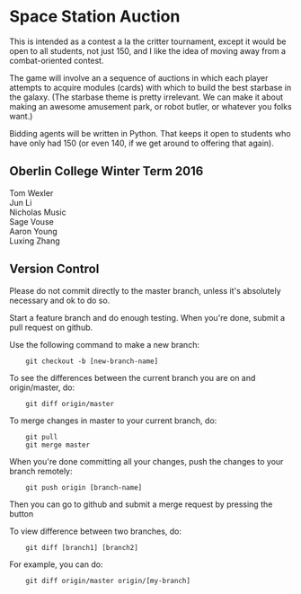 # Space Station Auction
This is intended as a contest a la the critter tournament, except it would be open to all students, not just 150, and I like the idea of moving away from a combat-oriented contest.  

The game will involve an a sequence of auctions in which each player attempts to acquire modules (cards) with which to build the best starbase in the galaxy. (The starbase theme is pretty irrelevant.  We can make it about making an awesome amusement park, or robot butler, or whatever you folks want.)  

Bidding agents will be written in Python.  That keeps it open to students who have only had 150 (or even 140, if we get around to offering that again).  

## Oberlin College Winter Term 2016
Tom Wexler  
Jun Li  
Nicholas Music  
Sage Vouse  
Aaron Young  
Luxing Zhang  

## Version Control

Please do not commit directly to the master branch, unless it's absolutely necessary and ok to do so.

Start a feature branch and do enough testing. When you're done, submit a pull request on github.

Use the following command to make a new branch:

        git checkout -b [new-branch-name]

To see the differences between the current branch you are on and origin/master, do:

        git diff origin/master

To merge changes in master to your current branch, do:

        git pull
        git merge master

When you're done committing all your changes, push the changes to your branch remotely:

        git push origin [branch-name]

Then you can go to github and submit a merge request by pressing the button

To view difference between two branches, do:

        git diff [branch1] [branch2]

For example, you can do:

        git diff origin/master origin/[my-branch]


